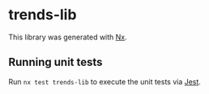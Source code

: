 # trends-lib

This library was generated with [Nx](https://nx.dev).

## Running unit tests

Run `nx test trends-lib` to execute the unit tests via [Jest](https://jestjs.io).
